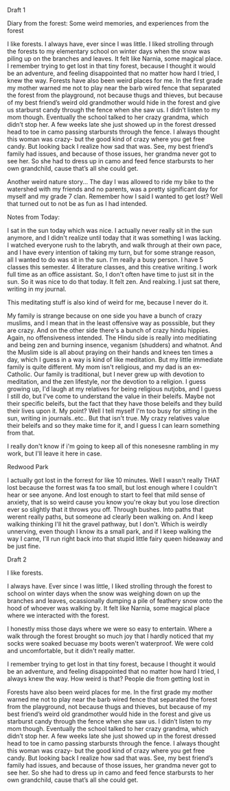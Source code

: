 Draft 1 

Diary from the forest: Some weird memories, and experiences from the forest

I like forests. I always have, ever since I was little. I liked strolling through the forests to my elementary school on winter days when the snow was piling up on the branches and leaves. It felt like Narnia, some magical place. 
I remember trying to get lost in that tiny forest, because I thought it would be an adventure, and feeling disappointed that no matter how hard I tried, I knew the way. 
Forests have also been weird places for me. In the first grade my mother warned me not to play near the barb wired fence that separated the forest from the playground, not because thugs and thieves, but because of my best friend’s weird old grandmother would hide in the forest and give us starburst candy through the fence when she saw us. 
I didn’t listen to my mom though. Eventually the school talked to her crazy grandma, which didn’t stop her. A few weeks late she just showed up in the forest dressed head to toe in camo passing starbursts through the fence.
I always thought this woman was crazy- but the good kind of crazy where you get free candy.
But looking back I realize how sad that was. See, my best friend’s family had issues, and because of those issues, her grandma never got to see her. So she had to dress up in camo and feed fence starbursts to her own grandchild, cause that’s all she could get.

Another weird nature story...
The day I was allowed to ride my bike to the watershed with my friends and no parents, was a pretty significant day for myself and my grade 7 clan. Remember how I said I wanted to get lost? Well that turned out to not be as fun as I had intended. 

Notes from Today:

I sat in the sun today which was nice. I actually never really sit in the sun anymore, and I didn't realize until today that it was something I was lacking. I watched everyone rush to the labryth, and walk through at their own pace, and I have every intention of taking my turn, but for some strange reason, all I wanted to do was sit in the sun.
I'm really a busy person. 
I have 5 classes this semester. 4 literature classes, and this creative writing. I work full time as an office assistant. So, I don't often have time to just sit in the sun. So it was nice to do that today. 
It felt zen. And realxing. I just sat there, writing in my journal.

This meditating stuff is also kind of weird for me, because I never do it. 

My family is strange because on one side you have a bunch of crazy muslims, and I mean that in the least offensive way as posssible, but they are crazy. And on the other side there's a bunch of crazy hindu hippies. Again, no offensiveness intended. The Hindu side is really into meditiating and being zen and burning insence, veganism (shudders) and whatnot. And the Muslim side is all about praying on their hands and knees ten times a day, which I guess in a way is kind of like meditation. But my little immediate family is quite different. My mom isn't religious, and my dad is an ex-Catholic. Our family is traditional, but I never grew up with devotion to meditation, and the zen lifestyle, nor the devotion to a religion. I guess growing up, I'd laugh at my relatives for being religious nutjobs, and I guess I still do, but I've come to understand the value in their beleifs. Maybe not their specific beleifs, but the fact that they have those beleifs and they build their lives upon it.
My point? Well I tell myself I'm too busy for sitting in the sun, writing in journals..etc.. But that isn't true. 
My crazy relatives value their beleifs and so they make time for it, and I guess I can learn something from that.

I really don't know if i'm going to keep all of this nonesesne rambling in my work, but I'll leave it here in case.

Redwood Park

I actually got lost in the forrest for like 10 minutes. Well I wasn't really THAT lost because the forrest was fa too small, but lost enough where I couldn't hear or see anyone. And lost enough to start to feel that mild sense of anxiety, that is so weird cause you know you're okay but you lose direction ever so slightly that it throws you off.
Through bushes. Into paths that werent really paths, but someone ad clearly been walking on. And I keep walking thinking I'll hit the gravel pathway, but I don't. Which is weirdly unnerving, even though I know its a small park, and if I keep walking the way I came, I'll run right back into that stupid little fairy queen hideaway and be just fine. 

Draft 2

I like forests. 

I always have. Ever since I was little, I liked strolling through the forest to school on winter days when the snow was weighing down on up the branches and leaves, ocassionally dumping a pile of feathery snow onto the hood of whoever was walking by. It felt like Narnia, some magical place where we interacted with the forest. 

I honestly miss those days where we were so easy to entertain. Where a walk through the forest brought so much joy that I hardly noticed that my socks were soaked becuase my boots weren't waterproof. We were cold and uncomfortable, but it didn't really matter.

I remember trying to get lost in that tiny forest, because I thought it would be an adventure, and feeling disappointed that no matter how hard I tried, I always knew the way. How weird is that? People die from getting lost in 

Forests have also been weird places for me. In the first grade my mother warned me not to play near the barb wired fence that separated the forest from the playground, not because thugs and thieves, but because of my best friend’s weird old grandmother would hide in the forest and give us starburst candy through the fence when she saw us. 
I didn’t listen to my mom though. Eventually the school talked to her crazy grandma, which didn’t stop her. A few weeks late she just showed up in the forest dressed head to toe in camo passing starbursts through the fence.
I always thought this woman was crazy- but the good kind of crazy where you get free candy.
But looking back I realize how sad that was. See, my best friend’s family had issues, and because of those issues, her grandma never got to see her. So she had to dress up in camo and feed fence starbursts to her own grandchild, cause that’s all she could get.



